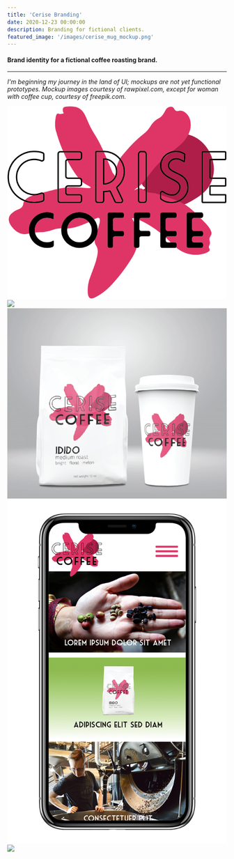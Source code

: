 ```yaml
---
title: 'Cerise Branding'
date: 2020-12-23 00:00:00
description: Branding for fictional clients.
featured_image: '/images/cerise_mug_mockup.png'
---
```

#### Brand identity for a fictional coffee roasting brand.  

---

<i> I'm beginning my journey in the land of UI; mockups are not yet functional prototypes. Mockup images courtesy of rawpixel.com, except for woman with coffee cup, courtesy of freepik.com.
</i>

<div class="gallery" data-columns="4">
	<img src="/images/cerise_logo-cherry.png">
	<img src="/images/cerise_mug_mockup.png">
	<img src="/images/cerise_logo_package2.png">
  <img src="/images/cerise_iphone.png">
	<img src="/images/cerise_web_mockup.png">

</div>
